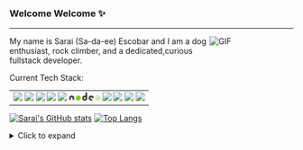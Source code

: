 ### Welcome Welcome ✨

----------------------------------------------------------------------------------------------------------------------------------
<div style="display: flex; align-items: flex-start;"
<p >My name is Sarai (Sa-da-ee) Escobar and I am a dog enthusiast, rock climber, and a dedicated,curious fullstack developer.</p>
<!-- <img  src="https://user-images.githubusercontent.com/104605078/223020940-bfb50526-ce30-4dde-94bc-9a1c880984b7.gif" alt="GIF" width="340px"/> -->
<img src= "https://user-images.githubusercontent.com/104605078/223218486-22b0ac55-50a6-45b7-b243-f40f89718148.gif" alt = "GIF" width= "340px"/>
</div>



Current Tech Stack:



<div>
  <table>
<tbody>
<td align="center">
<!-- <img width="800" height="0"><br> -->
  <img width="55" src="https://raw.githubusercontent.com/gilbarbara/logos/master/logos/react.svg"/>
  <img width="55" src="https://raw.githubusercontent.com/gilbarbara/logos/master/logos/javascript.svg"/>
  <img width="55" src="https://raw.githubusercontent.com/gilbarbara/logos/master/logos/html-5.svg"/>
  <img width="55" src="https://raw.githubusercontent.com/gilbarbara/logos/master/logos/css-3.svg"/>
  <img width="55" src="https://raw.githubusercontent.com/gilbarbara/logos/master/logos/sass.svg"/>
  <img width="55" src="https://raw.githubusercontent.com/gilbarbara/logos/master/logos/nodejs.svg"/>
  <img width="55" src="https://raw.githubusercontent.com/gilbarbara/logos/master/logos/knex.svg"/>
  <img width="55" src="https://raw.githubusercontent.com/gilbarbara/logos/master/logos/mysql.svg"/>
  <img width="55" src="https://raw.githubusercontent.com/gilbarbara/logos/master/logos/git.svg"/>
  <img width="55" src="https://raw.githubusercontent.com/gilbarbara/logos/master/logos/axios.svg"/>
<!--   <img width="800" height="0"> -->
</td>
</tbody>
</table>
</div>


<!-- <div style ='display:flex'>
About Me: 

-:purple_heart: Pronouns : she | her
-:dog: Dog enthusiast
-:climbing_woman: Avid rock climber
-:sushi: Sushi aficionado 
-:earth_americas: HumanLanguage : English, Spanish, Japanese
</div> -->

[![Sarai's GitHub stats](https://github-readme-stats.vercel.app/api?username=saraiee17&bg_color=30,e96443,904e95&title_color=fff&text_color=fff)](https://github.com/saraiee17/github-readme-stats)
[![Top Langs](https://github-readme-stats.vercel.app/api/top-langs/?username=saraiee17&layout=compact&bg_color=30,e96443,904e95&title_color=fff&text_color=fff)](https://github.com/saraiee17/github-readme-stats)



<details>
<summary>Click to expand</summary>
  
<img src="https://user-images.githubusercontent.com/104605078/223216271-6d2e343d-ff84-4296-961e-e2a43702b652.gif" alt="GIF" width="200px"/>
  
</details>
